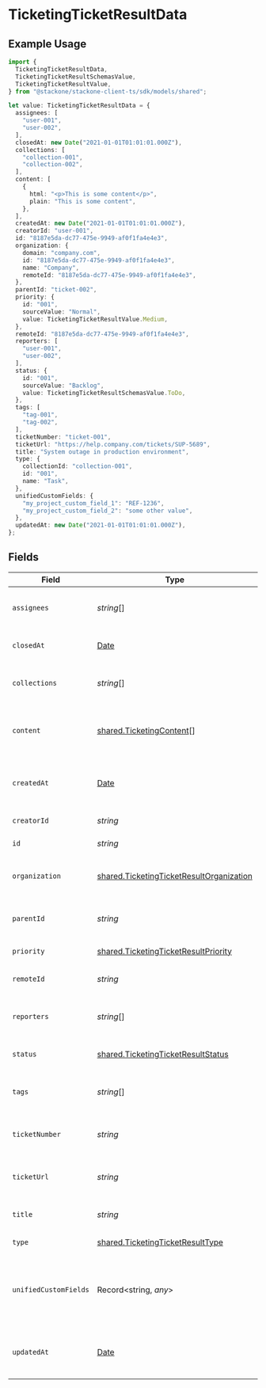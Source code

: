 # TicketingTicketResultData

## Example Usage

```typescript
import {
  TicketingTicketResultData,
  TicketingTicketResultSchemasValue,
  TicketingTicketResultValue,
} from "@stackone/stackone-client-ts/sdk/models/shared";

let value: TicketingTicketResultData = {
  assignees: [
    "user-001",
    "user-002",
  ],
  closedAt: new Date("2021-01-01T01:01:01.000Z"),
  collections: [
    "collection-001",
    "collection-002",
  ],
  content: [
    {
      html: "<p>This is some content</p>",
      plain: "This is some content",
    },
  ],
  createdAt: new Date("2021-01-01T01:01:01.000Z"),
  creatorId: "user-001",
  id: "8187e5da-dc77-475e-9949-af0f1fa4e4e3",
  organization: {
    domain: "company.com",
    id: "8187e5da-dc77-475e-9949-af0f1fa4e4e3",
    name: "Company",
    remoteId: "8187e5da-dc77-475e-9949-af0f1fa4e4e3",
  },
  parentId: "ticket-002",
  priority: {
    id: "001",
    sourceValue: "Normal",
    value: TicketingTicketResultValue.Medium,
  },
  remoteId: "8187e5da-dc77-475e-9949-af0f1fa4e4e3",
  reporters: [
    "user-001",
    "user-002",
  ],
  status: {
    id: "001",
    sourceValue: "Backlog",
    value: TicketingTicketResultSchemasValue.ToDo,
  },
  tags: [
    "tag-001",
    "tag-002",
  ],
  ticketNumber: "ticket-001",
  ticketUrl: "https://help.company.com/tickets/SUP-5689",
  title: "System outage in production environment",
  type: {
    collectionId: "collection-001",
    id: "001",
    name: "Task",
  },
  unifiedCustomFields: {
    "my_project_custom_field_1": "REF-1236",
    "my_project_custom_field_2": "some other value",
  },
  updatedAt: new Date("2021-01-01T01:01:01.000Z"),
};
```

## Fields

| Field                                                                                                       | Type                                                                                                        | Required                                                                                                    | Description                                                                                                 | Example                                                                                                     |
| ----------------------------------------------------------------------------------------------------------- | ----------------------------------------------------------------------------------------------------------- | ----------------------------------------------------------------------------------------------------------- | ----------------------------------------------------------------------------------------------------------- | ----------------------------------------------------------------------------------------------------------- |
| `assignees`                                                                                                 | *string*[]                                                                                                  | :heavy_minus_sign:                                                                                          | Agents assigned to the ticket                                                                               | [<br/>"user-001",<br/>"user-002"<br/>]                                                                      |
| `closedAt`                                                                                                  | [Date](https://developer.mozilla.org/en-US/docs/Web/JavaScript/Reference/Global_Objects/Date)               | :heavy_minus_sign:                                                                                          | The date the ticket was closed                                                                              | 2021-01-01T01:01:01.000Z                                                                                    |
| `collections`                                                                                               | *string*[]                                                                                                  | :heavy_minus_sign:                                                                                          | Collections the ticket belongs to                                                                           | [<br/>"collection-001",<br/>"collection-002"<br/>]                                                          |
| `content`                                                                                                   | [shared.TicketingContent](../../../sdk/models/shared/ticketingcontent.md)[]                                 | :heavy_minus_sign:                                                                                          | Array of content associated with the ticket                                                                 |                                                                                                             |
| `createdAt`                                                                                                 | [Date](https://developer.mozilla.org/en-US/docs/Web/JavaScript/Reference/Global_Objects/Date)               | :heavy_minus_sign:                                                                                          | The timestamp when the record was created                                                                   | 2021-01-01T01:01:01.000Z                                                                                    |
| `creatorId`                                                                                                 | *string*                                                                                                    | :heavy_minus_sign:                                                                                          | The creator of the ticket                                                                                   | user-001                                                                                                    |
| `id`                                                                                                        | *string*                                                                                                    | :heavy_minus_sign:                                                                                          | Unique identifier                                                                                           | 8187e5da-dc77-475e-9949-af0f1fa4e4e3                                                                        |
| `organization`                                                                                              | [shared.TicketingTicketResultOrganization](../../../sdk/models/shared/ticketingticketresultorganization.md) | :heavy_minus_sign:                                                                                          | Organization associated with the ticket                                                                     |                                                                                                             |
| `parentId`                                                                                                  | *string*                                                                                                    | :heavy_minus_sign:                                                                                          | ID of the parent ticket if this is a sub-ticket                                                             | ticket-002                                                                                                  |
| `priority`                                                                                                  | [shared.TicketingTicketResultPriority](../../../sdk/models/shared/ticketingticketresultpriority.md)         | :heavy_minus_sign:                                                                                          | Priority of the ticket                                                                                      |                                                                                                             |
| `remoteId`                                                                                                  | *string*                                                                                                    | :heavy_minus_sign:                                                                                          | Provider's unique identifier                                                                                | 8187e5da-dc77-475e-9949-af0f1fa4e4e3                                                                        |
| `reporters`                                                                                                 | *string*[]                                                                                                  | :heavy_minus_sign:                                                                                          | Users who reported the ticket                                                                               | [<br/>"user-001",<br/>"user-002"<br/>]                                                                      |
| `status`                                                                                                    | [shared.TicketingTicketResultStatus](../../../sdk/models/shared/ticketingticketresultstatus.md)             | :heavy_minus_sign:                                                                                          | Current status of the ticket                                                                                |                                                                                                             |
| `tags`                                                                                                      | *string*[]                                                                                                  | :heavy_minus_sign:                                                                                          | The tags of the ticket                                                                                      | [<br/>"tag-001",<br/>"tag-002"<br/>]                                                                        |
| `ticketNumber`                                                                                              | *string*                                                                                                    | :heavy_minus_sign:                                                                                          | The unique ticket number or reference ID                                                                    | ticket-001                                                                                                  |
| `ticketUrl`                                                                                                 | *string*                                                                                                    | :heavy_minus_sign:                                                                                          | URL to view the ticket in the source system                                                                 | https://help.company.com/tickets/SUP-5689                                                                   |
| `title`                                                                                                     | *string*                                                                                                    | :heavy_minus_sign:                                                                                          | The title or subject of the ticket                                                                          | System outage in production environment                                                                     |
| `type`                                                                                                      | [shared.TicketingTicketResultType](../../../sdk/models/shared/ticketingticketresulttype.md)                 | :heavy_minus_sign:                                                                                          | The type of the ticket                                                                                      |                                                                                                             |
| `unifiedCustomFields`                                                                                       | Record<string, *any*>                                                                                       | :heavy_minus_sign:                                                                                          | Custom Unified Fields configured in your StackOne project                                                   | {<br/>"my_project_custom_field_1": "REF-1236",<br/>"my_project_custom_field_2": "some other value"<br/>}    |
| `updatedAt`                                                                                                 | [Date](https://developer.mozilla.org/en-US/docs/Web/JavaScript/Reference/Global_Objects/Date)               | :heavy_minus_sign:                                                                                          | The timestamp when the record was last updated                                                              | 2021-01-01T01:01:01.000Z                                                                                    |